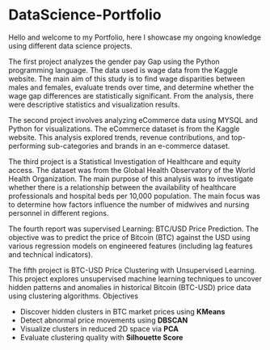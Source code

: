 # DataScience-Portfolio
Hello and welcome to my Portfolio, here I showcase my ongoing knowledge using different data science projects.

The first project analyzes the gender pay Gap using the Python programming language. The data used is wage data from the Kaggle website. The main aim of this study is to find wage disparities between males and females, evaluate trends over time, and determine whether the wage gap differences are statistically significant. From the analysis, there were descriptive statistics and visualization results.

The second project involves analyzing eCommerce data using MYSQL and Python for visualizations. The eCommerce dataset is from the Kaggle website. This analysis explored trends, revenue contributions, and top-performing sub-categories and brands in an e-commerce dataset.

The third project is a Statistical Investigation of Healthcare and equity access. The dataset was from the Global Health Observatory of the World Health Organization. The main purpose of this analysis was to investigate whether there is a relationship between the availability of healthcare professionals and hospital beds per 10,000 population. The main focus was to determine how factors influence the number of midwives and nursing personnel in different regions.

The fourth report was supervised Learning: BTC/USD Price Prediction. The objective was to predict the price of Bitcoin (BTC) against the USD using various regression models on engineered features (including lag features and technical indicators). 

The fifth project is  BTC-USD Price Clustering with Unsupervised Learning. This project explores unsupervised machine learning techniques to uncover hidden patterns and anomalies in historical Bitcoin (BTC-USD) price data using clustering algorithms. 
Objectives
- Discover hidden clusters in BTC market prices using **KMeans**
- Detect abnormal price movements using **DBSCAN**
- Visualize clusters in reduced 2D space via **PCA**
- Evaluate clustering quality with **Silhouette Score**
